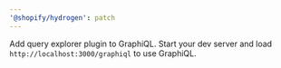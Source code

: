 ```yaml
---
'@shopify/hydrogen': patch
---
```


Add query explorer plugin to GraphiQL. Start your dev server and load `http://localhost:3000/graphiql` to use GraphiQL.
